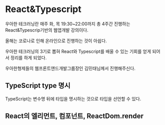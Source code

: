 # React&Typescript
우아한 테크러닝란 매주 화, 목 19:30~22:00까지 총 4주간 진행하는 React&Typescrip기반의 웹앱개발 강의이다.

올해는 코로나로 인해 온라인으로 진행하는 것이 아쉽다.

우아한 테크러닝의 3기로 뽑혀 React와 Typescript를 배울 수 있는 기회를 얻게 되어서 정리를 하게 되었다.

우아한형제들의 웹프론트앤드개발그룹장인 김민태님께서 진행해주신다. 

## TypeScript type 명시
TypeScript는 변수명 뒤에 타입을 명시하는 것으로 타입을 선언할 수 있다.



## React의 엘리먼트, 컴포넌트, ReactDom.render

